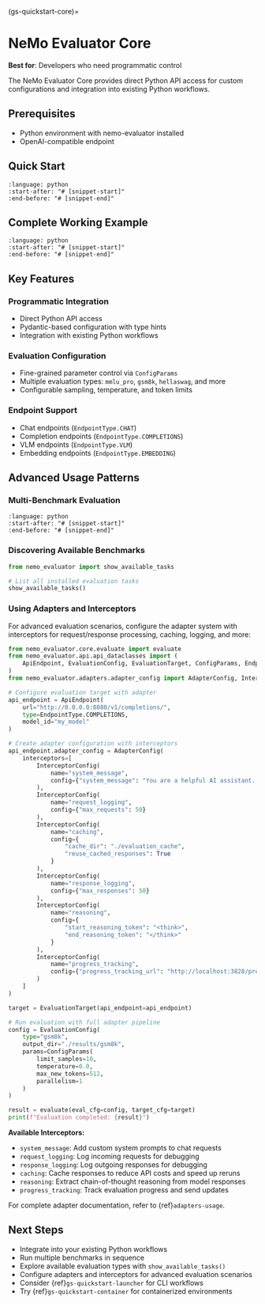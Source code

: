 (gs-quickstart-core)=
# NeMo Evaluator Core

**Best for**: Developers who need programmatic control

The NeMo Evaluator Core provides direct Python API access for custom configurations and integration into existing Python workflows.

## Prerequisites

- Python environment with nemo-evaluator installed
- OpenAI-compatible endpoint

## Quick Start

```{literalinclude} ../_snippets/core_basic.py
:language: python
:start-after: "# [snippet-start]"
:end-before: "# [snippet-end]"
```

## Complete Working Example

```{literalinclude} ../_snippets/core_full_example.py
:language: python
:start-after: "# [snippet-start]"
:end-before: "# [snippet-end]"
```

## Key Features

### Programmatic Integration

- Direct Python API access
- Pydantic-based configuration with type hints
- Integration with existing Python workflows

### Evaluation Configuration

- Fine-grained parameter control via `ConfigParams`
- Multiple evaluation types: `mmlu_pro`, `gsm8k`, `hellaswag`, and more
- Configurable sampling, temperature, and token limits

### Endpoint Support

- Chat endpoints (`EndpointType.CHAT`)
- Completion endpoints (`EndpointType.COMPLETIONS`)
- VLM endpoints (`EndpointType.VLM`)
- Embedding endpoints (`EndpointType.EMBEDDING`)

## Advanced Usage Patterns

### Multi-Benchmark Evaluation

```{literalinclude} ../_snippets/core_multi_benchmark.py
:language: python
:start-after: "# [snippet-start]"
:end-before: "# [snippet-end]"
```

### Discovering Available Benchmarks

```python
from nemo_evaluator import show_available_tasks

# List all installed evaluation tasks
show_available_tasks()
```

### Using Adapters and Interceptors

For advanced evaluation scenarios, configure the adapter system with interceptors for request/response processing, caching, logging, and more:

```python
from nemo_evaluator.core.evaluate import evaluate
from nemo_evaluator.api.api_dataclasses import (
    ApiEndpoint, EvaluationConfig, EvaluationTarget, ConfigParams, EndpointType
)
from nemo_evaluator.adapters.adapter_config import AdapterConfig, InterceptorConfig

# Configure evaluation target with adapter
api_endpoint = ApiEndpoint(
    url="http://0.0.0.0:8080/v1/completions/",
    type=EndpointType.COMPLETIONS,
    model_id="my_model"
)

# Create adapter configuration with interceptors
api_endpoint.adapter_config = AdapterConfig(
    interceptors=[
        InterceptorConfig(
            name="system_message",
            config={"system_message": "You are a helpful AI assistant. Think step by step."}
        ),
        InterceptorConfig(
            name="request_logging",
            config={"max_requests": 50}
        ),
        InterceptorConfig(
            name="caching",
            config={
                "cache_dir": "./evaluation_cache",
                "reuse_cached_responses": True
            }
        ),
        InterceptorConfig(
            name="response_logging",
            config={"max_responses": 50}
        ),
        InterceptorConfig(
            name="reasoning",
            config={
                "start_reasoning_token": "<think>",
                "end_reasoning_token": "</think>"
            }
        ),
        InterceptorConfig(
            name="progress_tracking",
            config={"progress_tracking_url": "http://localhost:3828/progress"}
        )
    ]
)

target = EvaluationTarget(api_endpoint=api_endpoint)

# Run evaluation with full adapter pipeline
config = EvaluationConfig(
    type="gsm8k",
    output_dir="./results/gsm8k",
    params=ConfigParams(
        limit_samples=10,
        temperature=0.0,
        max_new_tokens=512,
        parallelism=1
    )
)

result = evaluate(eval_cfg=config, target_cfg=target)
print(f"Evaluation completed: {result}")
```

**Available Interceptors:**

- `system_message`: Add custom system prompts to chat requests
- `request_logging`: Log incoming requests for debugging
- `response_logging`: Log outgoing responses for debugging
- `caching`: Cache responses to reduce API costs and speed up reruns
- `reasoning`: Extract chain-of-thought reasoning from model responses
- `progress_tracking`: Track evaluation progress and send updates

For complete adapter documentation, refer to {ref}`adapters-usage`.

## Next Steps

- Integrate into your existing Python workflows
- Run multiple benchmarks in sequence
- Explore available evaluation types with `show_available_tasks()`
- Configure adapters and interceptors for advanced evaluation scenarios
- Consider {ref}`gs-quickstart-launcher` for CLI workflows
- Try {ref}`gs-quickstart-container` for containerized environments
